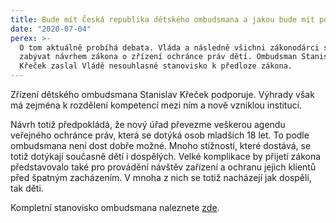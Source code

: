 ```yaml
---
title: Bude mít Česká republika dětského ombudsmana a jakou bude mít podobu?
date: "2020-07-04"
perex: >-
  O tom aktuálně probíhá debata. Vláda a následně všichni zákonodárci se budou
  zabývat návrhem zákona o zřízení ochránce práv dětí. Ombudsman Stanislav
  Křeček zaslal Vládě nesouhlasné stanovisko k předloze zákona.
---
```




Zřízení dětského ombudsmana Stanislav Křeček podporuje. Výhrady však má zejména k rozdělení kompetencí mezi ním a nově vzniklou institucí. 



Návrh totiž předpokládá, že nový úřad převezme veškerou agendu veřejného ochránce práv, která se dotýká osob mladších 18 let. To podle ombudsmana není dost dobře možné. Mnoho stížností, které dostává, se totiž dotýkají současně dětí i dospělých. Velké komplikace by přijetí zákona představovalo také pro provádění návštěv zařízení a ochranu jejich klientů před špatným zacházením. V mnoha z nich se totiž nacházejí jak dospělí, tak děti.



Kompletní stanovisko ombudsmana naleznete [zde](https://www.ochrance.cz/fileadmin/user_upload/Zvlastni_opravneni/Vlada/Stanovisko-detsky-ombudman.pdf).


